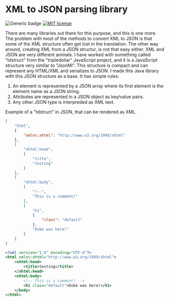 # XML to JSON parsing library

![Generic badge](https://img.shields.io/badge/SemVer-0.3.0-green.svg) [![MIT license](https://img.shields.io/badge/License-MIT-blue.svg)](https://lbesson.mit-license.org/)

There are many libraries out there for this purpose, and this is one more. The problem with most of the methods to convert XML to JSON is that some of the XML structure often get lost in the translation. The other way around, creating XML from a JSON structur, is not that easy either. XML and JSON are very different animals. I have worked with something called "tdstruct" from the "tripledollar" JavaScript project, and it is a JavaScript structure very similar to "JsonMl". This structure is compact and can represent any HTML/XML and serializes to JSON. I made this Java library with this JSON structure as a base. It has simple rules:

1. An element is represented by a JSON array where its first element is the element name as a JSON string.
2. Attributes are represented in a JSON object as key/value pairs.
3. Any other JSON type is interpreded as XML text.

Example of a "tdstruct" in JSON, that can be rendered as XML.

```json
[
    "html",
    {
        "xmlns:xhtml": "http://www.w3.org/1999/xhtml"
    },
    [
        "xhtml:head",
        [
            "title",
            "testing"
        ]
    ],
    [
        "xhtml:body",
        [
            "!--",
            "This is a comment!"
        ],
        [
            "h1",
            {
                "class": "default"
            },
            "Duke was here!"
        ]
    ]
]
```

```xml
<?xml version="1.0" encoding="UTF-8"?>
<html xmlns:xhtml="http://www.w3.org/1999/xhtml">
	<xhtml:head>
		<title>testing</title>
	</xhtml:head>
	<xhtml:body>
		<!-- This is a comment! -->
		<h1 class="default">Duke was here!</h1>
	</body>
</html>
```




